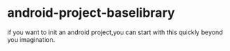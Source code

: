 # android-project-baselibrary
if you want to init an android project,you can start with this quickly beyond you imagination.
